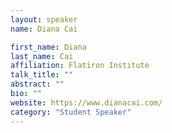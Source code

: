 ```yaml
---
layout: speaker
name: Diana Cai

first_name: Diana 
last_name: Cai
affiliation: Flatiron Institute
talk_title: ""
abstract: ""
bio: ""
website: https://www.dianacai.com/
category: "Student Speaker"
---
```


